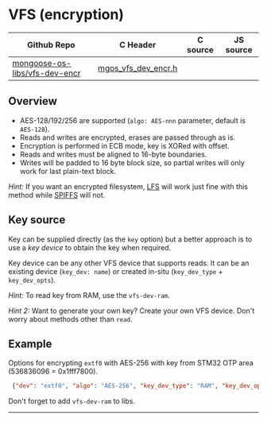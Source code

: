 # VFS (encryption)
| Github Repo | C Header | C source  | JS source |
| ----------- | -------- | --------  | ----------------- |
| [mongoose-os-libs/vfs-dev-encr](https://github.com/mongoose-os-libs/vfs-dev-encr) | [mgos_vfs_dev_encr.h](https://github.com/mongoose-os-libs/vfs-dev-encr/tree/master/include/mgos_vfs_dev_encr.h) | &nbsp;  | &nbsp;         |



## Overview

 * AES-128/192/256 are supported (`algo: AES-nnn` parameter, default is `AES-128`).
 * Reads and writes are encrypted, erases are passed through as is.
 * Encryption is performed in ECB mode, key is XORed with offset.
 * Reads and writes must be aligned to 16-byte boundaries.
 * Writes will be padded to 16 byte block size, so partial writes will only work for last plain-text block.

 _Hint:_ If you want an encrypted filesystem, [LFS](https://github.com/mongoose-os-libs/vfs-fs-lfs) will work just fine with this method while [SPIFFS](https://github.com/mongoose-os-libs/vfs-fs-spiffs) will not.

## Key source

Key can be supplied directly (as the `key` option) but a better approach is to use a _key device_ to obtain the key when required.

Key device can be any other VFS device that supports reads. It can be an existing device (`key_dev: name`) or created in-situ (`key_dev_type` + `key_dev_opts`).

_Hint:_ To read key from RAM, use the `vfs-dev-ram`.

_Hint 2:_ Want to generate your own key? Create your own VFS device. Don't worry about methods other than `read`.

## Example

Options for encrypting `extf0` with AES-256 with key from STM32 OTP area (536836096 = 0x1fff7800).

```json
 {"dev": "extf0", "algo": "AES-256", "key_dev_type": "RAM", "key_dev_opts": {"addr": 536836096, "size": 32}}

```

Don't forget to add `vfs-dev-ram` to libs.


 ----- 
